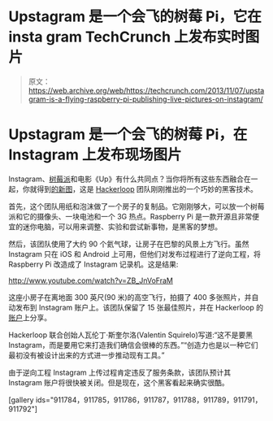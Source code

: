 # Upstagram 是一个会飞的树莓 Pi，它在 insta gram TechCrunch 上发布实时图片

> 原文：<https://web.archive.org/web/https://techcrunch.com/2013/11/07/upstagram-is-a-flying-raspberry-pi-publishing-live-pictures-on-instagram/>

# Upstagram 是一个会飞的树莓 Pi，在 Instagram 上发布现场图片

Instagram、[树莓派](https://web.archive.org/web/20221006182557/http://www.crunchbase.com/company/raspberry-pi-foundation)和电影《Up》有什么共同点？当你将所有这些东西融合在一起，你就得到[的新图](https://web.archive.org/web/20221006182557/http://hackerloop.com/upstagram)，这是 [Hackerloop](https://web.archive.org/web/20221006182557/http://hackerloop.com/) 团队刚刚推出的一个巧妙的黑客技术。

首先，这个团队用纸和泡沫做了一个房子的复制品。它刚刚够大，可以放一个树莓派和它的摄像头、一块电池和一个 3G 热点。Raspberry Pi 是一款开源且非常便宜的迷你电脑，可以用来调整、实验和尝试新事物，是黑客的梦想。

然后，该团队使用了大约 90 个氦气球，让房子在巴黎的风景上方飞行。虽然 Instagram 只在 iOS 和 Android 上可用，但他们对发布过程进行了逆向工程，将 Raspberry Pi 改造成了 Instagram 记录机。这是结果:

http://www.youtube.com/watch?v=ZB_JnVoFraM

这座小房子在离地面 300 英尺(90 米)的高空飞行，拍摄了 400 多张照片，并自动发布到 Instagram 账户上。该团队保留了 15 张最佳照片，并在 Hackerloop 的[账户](https://web.archive.org/web/20221006182557/http://instagram.com/hackerloop)上分享。

Hackerloop 联合创始人瓦伦丁·斯奎尔洛(Valentin Squirelo)写道:“这不是要黑 Instagram，而是要用它来打造我们确信会很棒的东西。”“创造力也是以一种它们最初没有被设计出来的方式进一步推动现有工具。”

由于逆向工程 Instagram 上传过程肯定违反了服务条款，该团队预计其 Instagram 账户将很快被关闭。但是现在，这个黑客看起来确实很酷。

[gallery ids="911784，911785，911786，911787，911788，911789，911791，911792"]